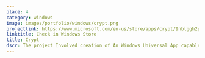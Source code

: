 ```yaml
---
place: 4
category: windows
image: images/portfolio/windows/crypt.png
projectlink: https://www.microsoft.com/en-us/store/apps/crypt/9nblggh2pbbj
linktitle: Check in Windows Store
title: Crypt
dscr: The project Involved creation of An Windows Universal App capable of 2 step encryption and decryption of . AES Encryption & Caesar cipher to make it more secure and robust. It is available for both as Windows 8.1 Desktop App and as Windows Phone 8.1 App. As I had developed WP8 apps only for sideloading... making this available in Windows seemed to be the next obvious learning step.
---
```

